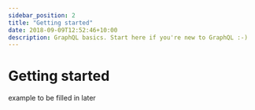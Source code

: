 ```yaml
---
sidebar_position: 2
title: "Getting started"
date: 2018-09-09T12:52:46+10:00
description: GraphQL basics. Start here if you're new to GraphQL :-)
---
```


# Getting started
example to be filled in later
